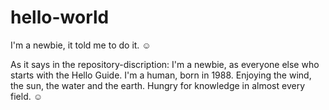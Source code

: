 # hello-world
I'm a newbie, it told me to do it. ☺

As it says in the repository-discription: I'm a newbie, as everyone else who starts with the Hello Guide.
I'm a human, born in 1988.
Enjoying the wind, the sun, the water and the earth.
Hungry for knowledge in almost every field. ☺
